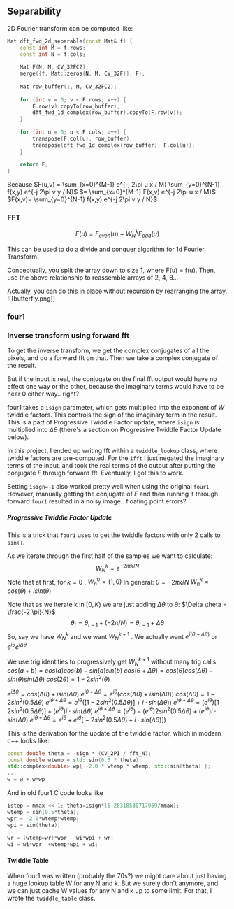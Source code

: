 ## Separability
2D Fourier transform can be computed like:
```cpp
Mat dft_fwd_2d_separable(const Mat& f) {
    const int M = f.rows;  
    const int N = f.cols;  
  
    Mat F(N, M, CV_32FC2);  
    merge({f, Mat::zeros(N, M, CV_32F)}, F);  
  
    Mat row_buffer(1, M, CV_32FC2);  
  
    for (int v = 0; v < F.rows; v++) {  
        F.row(v).copyTo(row_buffer);  
        dft_fwd_1d_complex(row_buffer).copyTo(F.row(v));  
    }  
  
    for (int u = 0; u < F.cols; u++) {  
        transpose(F.col(u), row_buffer);  
        transpose(dft_fwd_1d_complex(row_buffer), F.col(u));  
    }  
  
    return F;  
}
```
Because
$F(u,v) = \sum_{x=0}^{M-1} e^{-j 2\pi u x / M} \sum_{y=0}^{N-1} f(x,y) e^{-j 2\pi v y / N}$
$= \sum_{x=0}^{M-1} F(x,v) e^{-j 2\pi u x / M}$
$F(x,v)= \sum_{y=0}^{N-1} f(x,y) e^{-j 2\pi v y / N}$

### FFT
$$
F(u) = F_{even}(u) + W_N^kF_{odd}(u)
$$

This can be used to do a divide and conquer algorithm for 1d Fourier Transform.

Conceptually, you split the array down to size 1, where F(u) = f(u). Then, use the above relationship to reassemble arrays of 2, 4, 8...

Actually, you can do this in place without recursion by rearranging the array. 
![[butterfly.png]]


### four1
### Inverse transform using forward fft
To get the inverse transform, we get the complex conjugates of all the pixels, and do a forward fft on that. Then we take a complex conjugate of the result. 

But if the input is real, the conjugate on the final fft output would have no effect one way or the other, because the imaginary terms would have to be near 0 either way.. right?

four1 takes a `isign` parameter, which gets multiplied into the exponent of $W$ twiddle factors. This controls the sign of the imaginary term in the result. This is a part of Progressive Twiddle Factor update, where `isign` is multiplied into $\Delta \theta$ (there's a section on Progressive Twiddle Factor Update below).

In this project, I ended up writing fft within a `twiddle_lookup` class, where twiddle factors are pre-computed. For the `ifft` I just negated the imaginary terms of the input, and took the real terms of the output after putting the conjugate $F$ through forward fft. Eventually, I got this to work. 

Setting `isign=-1` also worked pretty well when using the original `four1`. However, manually getting the conjugate of $F$ and then running it through forward `four1` resulted in a noisy image.. floating point errors?

##### Progressive Twiddle Factor Update
This is a trick that `four1` uses to get the twiddle factors with only 2 calls to `sin()`.

As we iterate through the first half of the samples we want to calculate:
$$
W_N^{k} = e^{-2 i \pi k / N }
$$
Note that at first, for $k=0$ , $W_n^{0} = (1, 0)$ 
In general:
$\theta = -2 \pi k / N$
$W_n^k = cos(\theta) + i sin(\theta)$

Note that as we iterate k in $[0, K)$ we are just adding $\Delta \theta$ to $\theta$:
$\Delta \theta = \frac{-2 \pi}{N}$
$$
\theta_t = \theta_{t-1} + (-2 \pi / N) = \theta_{t-1} + \Delta \theta
$$
So, say we have $W_N^{k}$ and we want $W_N^{k+1}$ . We actually want $e^{i(\theta + \Delta \theta)}$ or $e^{i \theta} e^{i \Delta \theta}$

We use trig identities to progressively get $W_N^{k+1}$ without many trig calls:
$cos(a + b) = cos(a)cos(b) - sin(a)sin(b)$
$cos(\theta + \Delta \theta) = cos(\theta)cos(\Delta \theta) - sin(\theta)sin(\Delta \theta)$
$cos(2 \theta) = 1 - 2 sin^2(\theta)$


$e^{i \Delta \theta} = cos(\Delta \theta) + i sin(\Delta \theta)$
$e^{i \theta + \Delta \theta} = e^{i \theta}(cos(\Delta \theta) + i sin(\Delta \theta))$
$cos(\Delta \theta) = 1 - 2 sin^2(0.5 \Delta \theta)$
$e^{i \theta + \Delta \theta} = e^{i \theta}([1 - 2 sin^2(0.5 \Delta \theta)] + i \cdot sin( \Delta \theta))$
$e^{i \theta + \Delta \theta} = (e^{i \theta})[1 - 2 sin^2(0.5 \Delta \theta)] + (e^{i \theta}) i \cdot sin(\Delta \theta)$
$e^{i \theta + \Delta \theta} = (e^{i \theta}) - (e^{i \theta}) 2 sin^2(0.5 \Delta \theta) + (e^{i \theta}) i \cdot sin(\Delta \theta)$
$e^{i \theta + \Delta \theta} = e^{i \theta} + e^{i \theta} \Big[ -2 sin^2(0.5 \Delta \theta) + i \cdot sin(\Delta \theta)  \Big]  )$

This is the derivation for the update of the twiddle factor, which in modern c++ looks like:
```c++
const double theta = -sign * (CV_2PI / fft_N);  
const double wtemp = std::sin(0.5 * theta);  
std::complex<double> wp{ -2.0 * wtemp * wtemp, std::sin(theta) };
...
w = w + w*wp
```

And in old four1 C code looks like
```c++
istep = mmax << 1; theta=isign*(6.28318530717959/mmax);
wtemp = sin(0.5*theta);
wpr = -2.0*wtemp*wtemp;
wpi = sin(theta);
...
wr = (wtemp=wr)*wpr - wi*wpi + wr;
wi = wi*wpr  +wtemp*wpi + wi;
```

#### Twiddle Table
When four1 was written (probably the 70s?) we might care about just having a huge lookup table W for any N and k. But we surely don't anymore, and we can just cache W values for any N and k up to some limit. For that, I wrote the `twiddle_table` class. 